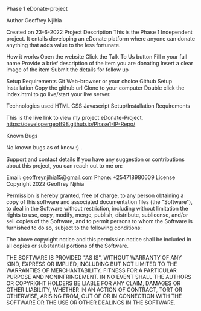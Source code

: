 Phase 1 eDonate-project

Author
Geoffrey Njihia

Created on 23-6-2022
Project Description
This is the Phase 1 Independent project. It entails developing an eDonate platform where anyone can donate anything that adds value to the less fortunate.

How it works
Open the website
Click the Talk To Us button
Fill n your full name
Provide a brief description of the item you are donating
Insert a clear image of the item
Submit the details for follow up

Setup Requirements
Git
Web-browser or your choice
Github
Setup Installation
Copy the github url
Clone to your computer
Double click the index.html to go live/start your live server.

Technologies used
HTML
CSS
Javascript
Setup/Installation Requirements

This is the live link to view my project eDonate-Project.
https://developergeoff98.github.io/Phase1-IP-Repo/

Known Bugs

No known bugs as of know :) .

Support and contact details
If you have any suggestion or contributions about this project, you can reach out to me on:

Email: geoffreynjihia15@gmail.com
Phone: +254718980609
License
Copyright 2022 Geoffrey Njihia

Permission is hereby granted, free of charge, to any person obtaining a copy of this software and associated documentation files (the "Software"), to deal in the Software without restriction, including without limitation the rights to use, copy, modify, merge, publish, distribute, sublicense, and/or sell copies of the Software, and to permit persons to whom the Software is furnished to do so, subject to the following conditions:

The above copyright notice and this permission notice shall be included in all copies or substantial portions of the Software.

THE SOFTWARE IS PROVIDED "AS IS", WITHOUT WARRANTY OF ANY KIND, EXPRESS OR IMPLIED, INCLUDING BUT NOT LIMITED TO THE WARRANTIES OF MERCHANTABILITY, FITNESS FOR A PARTICULAR PURPOSE AND NONINFRINGEMENT. IN NO EVENT SHALL THE AUTHORS OR COPYRIGHT HOLDERS BE LIABLE FOR ANY CLAIM, DAMAGES OR OTHER LIABILITY, WHETHER IN AN ACTION OF CONTRACT, TORT OR OTHERWISE, ARISING FROM, OUT OF OR IN CONNECTION WITH THE SOFTWARE OR THE USE OR OTHER DEALINGS IN THE SOFTWARE.